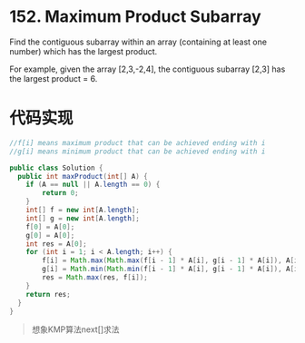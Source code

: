 ﻿# 152. Maximum Product Subarray

Find the contiguous subarray within an array (containing at least one number) which has the largest product.

For example, given the array [2,3,-2,4],
the contiguous subarray [2,3] has the largest product = 6.

# 代码实现

```java
//f[i] means maximum product that can be achieved ending with i
//g[i] means minimum product that can be achieved ending with i

public class Solution {
  public int maxProduct(int[] A) {
    if (A == null || A.length == 0) {
        return 0;
    }
    int[] f = new int[A.length];
    int[] g = new int[A.length];
    f[0] = A[0];
    g[0] = A[0];
    int res = A[0];
    for (int i = 1; i < A.length; i++) {
        f[i] = Math.max(Math.max(f[i - 1] * A[i], g[i - 1] * A[i]), A[i]);
        g[i] = Math.min(Math.min(f[i - 1] * A[i], g[i - 1] * A[i]), A[i]);
        res = Math.max(res, f[i]);
    }
    return res;
  }
}
```

>想象KMP算法next[]求法
